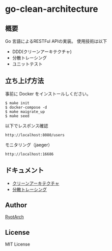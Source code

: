 # go-clean-architecture

## 概要

Go 言語によるRESTFul APIの実装。
使用技術は以下

- DDD(クリーンアーキテクチャ)
- 分散トレーシング
- ユニットテスト


## 立ち上げ方法

事前に Docker をインストールしください。

```
$ make init
$ docker-compose -d
$ make maigrate_up
$ make seed
```

以下でレスポンス確認

```
http://localhost:8080/users
```

モニタリング（jaeger）
```
http://localhost:16686
```

## ドキュメント
- [クリーンアーキテクチャ]()
- [分散トレーシング]()

## Author

[RyotArch](https://www.developer-ryota.com/)

## License

MIT License
